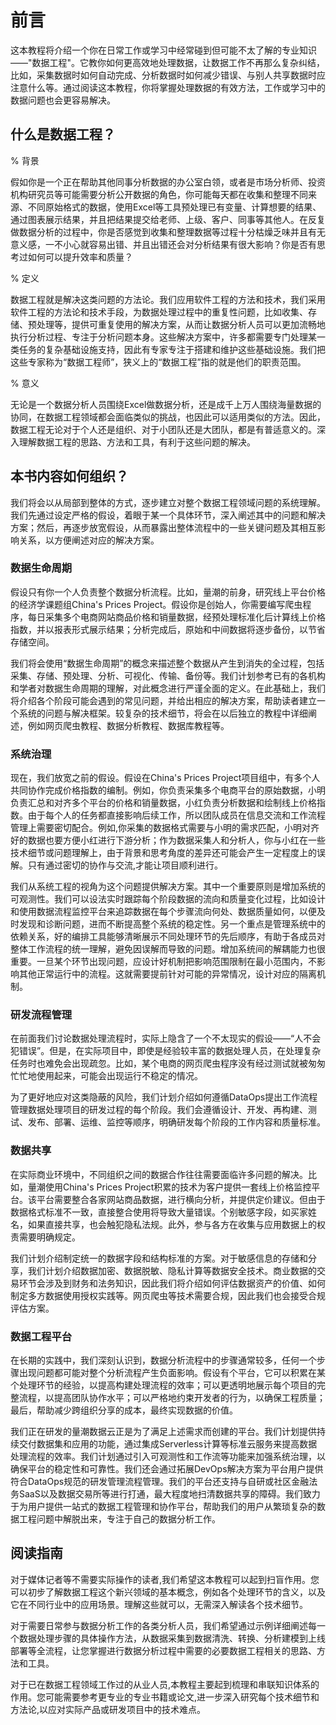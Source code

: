# 前言

这本教程将介绍一个你在日常工作或学习中经常碰到但可能不太了解的专业知识——"数据工程"。它教你如何更高效地处理数据，让数据工作不再那么复杂纠结，比如，采集数据时如何自动完成、分析数据时如何减少错误、与别人共享数据时应注意什么等。通过阅读这本教程，你将掌握处理数据的有效方法，工作或学习中的数据问题也会更容易解决。

## 什么是数据工程？

% 背景

假如你是一个正在帮助其他同事分析数据的办公室白领，或者是市场分析师、投资机构研究员等可能需要分析公开数据的角色，你可能每天都在收集和整理不同来源、不同原始格式的数据，使用Excel等工具预处理已有变量、计算想要的结果、通过图表展示结果，并且把结果提交给老师、上级、客户、同事等其他人。在反复做数据分析的过程中，你是否感觉到收集和整理数据等过程十分枯燥乏味并且有无意义感，一不小心就容易出错、并且出错还会对分析结果有很大影响？你是否有思考过如何可以提升效率和质量？

% 定义

数据工程就是解决这类问题的方法论。我们应用软件工程的方法和技术，我们采用软件工程的方法论和技术手段，为数据处理过程中的重复性问题，比如收集、存储、预处理等，提供可重复使用的解决方案，从而让数据分析人员可以更加流畅地执行分析过程、专注于分析问题本身。这些解决方案中，许多都需要专门处理某一类任务的复杂基础设施支持，因此有专家专注于搭建和维护这些基础设施。我们把这些专家称为“数据工程师”，狭义上的“数据工程”指的就是他们的职责范围。

% 意义

无论是一个数据分析人员围绕Excel做数据分析，还是成千上万人围绕海量数据的协同，在数据工程领域都会面临类似的挑战，也因此可以适用类似的方法。因此，数据工程无论对于个人还是组织、对于小团队还是大团队，都是有普适意义的。深入理解数据工程的思路、方法和工具，有利于这些问题的解决。

## 本书内容如何组织？

我们将会以从局部到整体的方式，逐步建立对整个数据工程领域问题的系统理解。我们先通过设定严格的假设，着眼于某一个具体环节，深入阐述其中的问题和解决方案；然后，再逐步放宽假设，从而暴露出整体流程中的一些关键问题及其相互影响关系，以方便阐述对应的解决方案。

### 数据生命周期

假设只有你一个人负责整个数据分析流程。比如，量潮的前身，研究线上平台价格的经济学课题组China's Prices Project。假设你是创始人，你需要编写爬虫程序，每日采集多个电商网站商品价格和销量数据，经预处理标准化后计算线上价格指数，并以报表形式展示结果；分析完成后，原始和中间数据将逐步备份，以节省存储空间。

我们将会使用“数据生命周期”的概念来描述整个数据从产生到消失的全过程，包括采集、存储、预处理、分析、可视化、传输、备份等。我们计划参考已有的各机构和学者对数据生命周期的理解，对此概念进行严谨全面的定义。在此基础上，我们将介绍各个阶段可能会遇到的常见问题，并给出相应的解决方案，帮助读者建立一个系统的问题与解决框架。较复杂的技术细节，将会在以后独立的教程中详细阐述，例如网页爬虫教程、数据分析教程、数据库教程等。

### 系统治理

现在，我们放宽之前的假设。假设在China's Prices Project项目组中，有多个人共同协作完成价格指数的编制。例如，你负责采集多个电商平台的原始数据，小明负责汇总和对齐多个平台的价格和销量数据，小红负责分析数据和绘制线上价格指数。由于每个人的任务都直接影响后续工作，所以团队成员在信息交流和工作流程管理上需要密切配合。例如,你采集的数据格式需要与小明的需求匹配，小明对齐好的数据也要方便小红进行下游分析；作为数据采集人和分析人，你与小红在一些技术细节或问题理解上，由于背景和思考角度的差异还可能会产生一定程度上的误解。只有通过密切的协作与交流,才能让项目顺利进行。

我们从系统工程的视角为这个问题提供解决方案。其中一个重要原则是增加系统的可观测性。我们可以设法实时跟踪每个阶段数据的流向和质量变化过程，比如设计和使用数据流程监控平台来追踪数据在每个步骤流向何处、数据质量如何，以便及时发现和诊断问题，进而不断提高整个系统的稳定性。另一个重点是管理系统中的依赖关系，好的编排工具能够清晰展示不同处理环节的先后顺序，有助于各成员对整体工作流程的统一理解，避免因误解而导致的问题。增加系统间的解耦能力也很重要。一旦某个环节出现问题，应设计好机制把影响范围限制在最小范围内，不影响其他正常运行中的流程。这就需要提前针对可能的异常情况，设计对应的隔离机制。

### 研发流程管理

在前面我们讨论数据处理流程时，实际上隐含了一个不太现实的假设——“人不会犯错误”。但是，在实际项目中，即使是经验较丰富的数据处理人员，在处理复杂任务时也难免会出现疏忽。比如，某个电商的网页爬虫程序没有经过测试就被匆匆忙忙地使用起来，可能会出现运行不稳定的情况。

为了更好地应对这类隐蔽的风险，我们计划介绍如何遵循DataOps提出工作流程管理数据处理项目的研发过程的每个阶段。我们会遵循设计、开发、再构建、测试、发布、部署、运维、监控等顺序，明确研发每个阶段的工作内容和质量标准。

### 数据共享

在实际商业环境中，不同组织之间的数据合作往往需要面临许多问题的解决。比如，量潮使用China's Prices Project积累的技术为客户提供一套线上价格监控平台。该平台需要整合各家网站商品数据，进行横向分析，并提供定价建议。但由于数据格式标准不一致，直接整合使用将导致大量错误。个别敏感字段，如买家姓名，如果直接共享，也会触犯隐私法规。此外，参与各方在收集与应用数据上的权责需要明确规定。

我们计划介绍制定统一的数据字段和结构标准的方案。对于敏感信息的存储和分享，我们计划介绍数据加密、数据脱敏、隐私计算等数据安全技术。商业数据的交易环节会涉及到财务和法务知识，因此我们将介绍如何评估数据资产的价值、如何制定多方数据使用授权实践等。网页爬虫等技术需要合规，因此我们也会接受合规评估方案。

### 数据工程平台

在长期的实践中，我们深刻认识到，数据分析流程中的步骤通常较多，任何一个步骤出现问题都可能对整个分析流程产生负面影响。假设有个平台，它可以积累在某个处理环节的经验，以提高构建处理流程的效率；可以更透明地展示每个项目的完整流程，以提高团队协作水平；可以严格地约束开发者的行为，以确保工程质量；最后，帮助减少跨组织分享的成本，最终实现数据的价值。

我们正在研发的量潮数据云正是为了满足上述需求而创建的平台。我们计划提供持续交付数据集和应用的功能，通过集成Serverless计算等标准云服务来提高数据处理流程的效率。我们计划通过引入可观测性和工作流等功能来加强系统治理，以确保平台的稳定性和可靠性。我们还会通过拓展DevOps解决方案为平台用户提供符合DataOps规范的研发管理流程管理。我们的平台还支持与自研或社区金融法务SaaS以及数据交易所等进行打通，最大程度地扫清数据共享的障碍。我们致力于为用户提供一站式的数据工程管理和协作平台，帮助我们的用户从繁琐复杂的数据工程问题中解脱出来，专注于自己的数据分析工作。

## 阅读指南

对于媒体记者等不需要实际操作的读者,我们希望这本教程可以起到扫盲作用。您可以初步了解数据工程这个新兴领域的基本概念，例如各个处理环节的含义，以及它在不同行业中的应用场景。理解这些就可以，无需深入解读各个技术细节。

对于需要日常参与数据分析工作的各类分析人员，我们希望通过示例详细阐述每一个数据处理步骤的具体操作方法，从数据采集到数据清洗、转换、分析建模到上线部署等全流程，让您掌握进行数据分析过程中需要的必要数据工程相关的思路、方法和工具。

对于已在数据工程领域工作过的从业人员,本教程主要起到梳理和串联知识体系的作用。您可能需要参考更专业的专业书籍或论文,进一步深入研究每个技术细节和方法论,以应对实际产品或研发项目中的技术难点。
